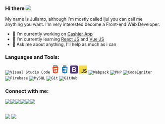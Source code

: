 ### Hi there <img src="https://github.com/TheDudeThatCode/TheDudeThatCode/blob/master/Assets/Hi.gif" width="25px">

My name is Julianto, although I'm mostly called Ijul you can call me anything you want. I'm very interested become a Front-end Web Developer.

- 🔭 I’m currently working on [Cashier App](https://github.com/jjulianto/cashier-app)
- 🌱 I’m currently learning [React JS](https://reactjs.org/) and [Vue JS](https://vuejs.org/)
- 💬 Ask me about anything, I'll help as much as i can

### Languages and Tools:

<code><img alt="Visual Studio Code" width="26px" src="https://cdn.svgporn.com/logos/visual-studio-code.svg" /></code>
<code><img alt="HTML5" width="26px" src="https://raw.githubusercontent.com/github/explore/80688e429a7d4ef2fca1e82350fe8e3517d3494d/topics/html/html.png" /></code>
<code><img alt="CSS3" width="26px" src="https://raw.githubusercontent.com/github/explore/80688e429a7d4ef2fca1e82350fe8e3517d3494d/topics/css/css.png" /></code>
<code><img alt="Bootstrap" width="26px" src="https://raw.githubusercontent.com/github/explore/80688e429a7d4ef2fca1e82350fe8e3517d3494d/topics/bootstrap/bootstrap.png" /></code>
<code><img alt="JavaScript" width="26px" src="https://raw.githubusercontent.com/github/explore/80688e429a7d4ef2fca1e82350fe8e3517d3494d/topics/javascript/javascript.png" /></code>
<code><img alt="Webpack" width="26px" src="https://cdn.svgporn.com/logos/webpack.svg" /></code>
<code><img alt="PHP" width="35px" src="https://www.php.net/images/logos/new-php-logo.png" /></code>
<code><img alt="CodeIgniter" width="26px" src="https://seeklogo.com/images/C/codeigniter-logo-BDF3D666E7-seeklogo.com.png" /></code>
<code><img alt="Firebase" width="26px" src="https://cdn.svgporn.com/logos/firebase.svg" /></code>
<code><img alt="MySQL" width="26px" src="https://cdn.svgporn.com/logos/mysql.svg" /></code>
<code><img alt="Git" width="26px" src="https://cdn.svgporn.com/logos/git-icon.svg" /></code>
<code><img alt="GitHub" width="26px" src="https://cdn.svgporn.com/logos/github-octocat.svg" /></code>

<h3>Connect with me:</h3>

<a href="https://www.linkedin.com/in/julianto/">
    <img align="left" src="https://img.shields.io/badge/LinkedIn-0077B5?style=for-the-badge&logo=linkedin&logoColor=white" />
</a>
<a href="https://discord.gg/NGpu3Ygy9p">
    <img align="left" src="https://img.shields.io/badge/Discord-7289DA?style=for-the-badge&logo=discord&logoColor=white" />
</a>
<a href="https://web.facebook.com/kaizuka.kaizuka.3/">
    <img align="left" src="https://img.shields.io/badge/Facebook-1877F2?style=for-the-badge&logo=facebook&logoColor=white" />
</a>
<a href="https://www.instagram.com/ijull.exe">
  <img align="left" src="https://img.shields.io/badge/Instagram-E4405F?style=for-the-badge&logo=instagram&logoColor=white" />
</a>
<a href="https://twitter.com/Azquiorra">
  <img align="left" src="https://img.shields.io/badge/Twitter-1DA1F2?style=for-the-badge&logo=twitter&logoColor=white" />
</a>
<a href="mailto:jjulianto08@gmail.com">
  <img align="left" src="https://img.shields.io/badge/Gmail-D14836?style=for-the-badge&logo=gmail&logoColor=white" />
</a>

<br />
<br />

<p>
<img src="https://github-readme-stats.vercel.app/api?username=jjulianto&theme=radical&show_icons=true" height=180 />
<img src="https://github-readme-stats.vercel.app/api/top-langs/?username=jjulianto&theme=radical&layout=compact" height=180 />
</p>
